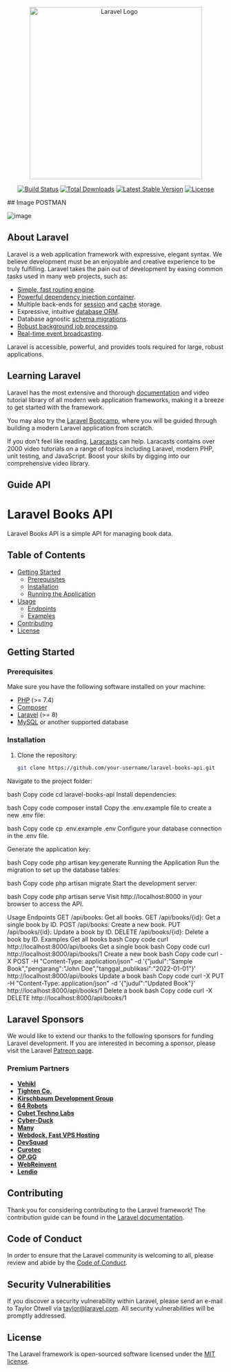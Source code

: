 <p align="center"><a href="https://laravel.com" target="_blank"><img src="https://raw.githubusercontent.com/laravel/art/master/logo-lockup/5%20SVG/2%20CMYK/1%20Full%20Color/laravel-logolockup-cmyk-red.svg" width="400" alt="Laravel Logo"></a></p>

<p align="center">
<a href="https://github.com/laravel/framework/actions"><img src="https://github.com/laravel/framework/workflows/tests/badge.svg" alt="Build Status"></a>
<a href="https://packagist.org/packages/laravel/framework"><img src="https://img.shields.io/packagist/dt/laravel/framework" alt="Total Downloads"></a>
<a href="https://packagist.org/packages/laravel/framework"><img src="https://img.shields.io/packagist/v/laravel/framework" alt="Latest Stable Version"></a>
<a href="https://packagist.org/packages/laravel/framework"><img src="https://img.shields.io/packagist/l/laravel/framework" alt="License"></a>
</p>
## Image POSTMAN

![image](https://github.com/ugunNet21/BOOKS_API_LARAVEL9/assets/45864165/3961096c-2343-4657-9602-5bf6416ff59d)


## About Laravel

Laravel is a web application framework with expressive, elegant syntax. We believe development must be an enjoyable and creative experience to be truly fulfilling. Laravel takes the pain out of development by easing common tasks used in many web projects, such as:

- [Simple, fast routing engine](https://laravel.com/docs/routing).
- [Powerful dependency injection container](https://laravel.com/docs/container).
- Multiple back-ends for [session](https://laravel.com/docs/session) and [cache](https://laravel.com/docs/cache) storage.
- Expressive, intuitive [database ORM](https://laravel.com/docs/eloquent).
- Database agnostic [schema migrations](https://laravel.com/docs/migrations).
- [Robust background job processing](https://laravel.com/docs/queues).
- [Real-time event broadcasting](https://laravel.com/docs/broadcasting).

Laravel is accessible, powerful, and provides tools required for large, robust applications.

## Learning Laravel

Laravel has the most extensive and thorough [documentation](https://laravel.com/docs) and video tutorial library of all modern web application frameworks, making it a breeze to get started with the framework.

You may also try the [Laravel Bootcamp](https://bootcamp.laravel.com), where you will be guided through building a modern Laravel application from scratch.

If you don't feel like reading, [Laracasts](https://laracasts.com) can help. Laracasts contains over 2000 video tutorials on a range of topics including Laravel, modern PHP, unit testing, and JavaScript. Boost your skills by digging into our comprehensive video library.
## Guide API
# Laravel Books API

Laravel Books API is a simple API for managing book data.

## Table of Contents

- [Getting Started](#getting-started)
  - [Prerequisites](#prerequisites)
  - [Installation](#installation)
  - [Running the Application](#running-the-application)
- [Usage](#usage)
  - [Endpoints](#endpoints)
  - [Examples](#examples)
- [Contributing](#contributing)
- [License](#license)

## Getting Started

### Prerequisites

Make sure you have the following software installed on your machine:

- [PHP](https://www.php.net/) (>= 7.4)
- [Composer](https://getcomposer.org/)
- [Laravel](https://laravel.com/) (>= 8)
- [MySQL](https://www.mysql.com/) or another supported database

### Installation

1. Clone the repository:

   ```bash
   git clone https://github.com/your-username/laravel-books-api.git

Navigate to the project folder:

bash
Copy code
cd laravel-books-api
Install dependencies:

bash
Copy code
composer install
Copy the .env.example file to create a new .env file:

bash
Copy code
cp .env.example .env
Configure your database connection in the .env file.

Generate the application key:

bash
Copy code
php artisan key:generate
Running the Application
Run the migration to set up the database tables:

bash
Copy code
php artisan migrate
Start the development server:

bash
Copy code
php artisan serve
Visit http://localhost:8000 in your browser to access the API.

Usage
Endpoints
GET /api/books: Get all books.
GET /api/books/{id}: Get a single book by ID.
POST /api/books: Create a new book.
PUT /api/books/{id}: Update a book by ID.
DELETE /api/books/{id}: Delete a book by ID.
Examples
Get all books
bash
Copy code
curl http://localhost:8000/api/books
Get a single book
bash
Copy code
curl http://localhost:8000/api/books/1
Create a new book
bash
Copy code
curl -X POST -H "Content-Type: application/json" -d '{"judul":"Sample Book","pengarang":"John Doe","tanggal_publikasi":"2022-01-01"}' http://localhost:8000/api/books
Update a book
bash
Copy code
curl -X PUT -H "Content-Type: application/json" -d '{"judul":"Updated Book"}' http://localhost:8000/api/books/1
Delete a book
bash
Copy code
curl -X DELETE http://localhost:8000/api/books/1
## Laravel Sponsors

We would like to extend our thanks to the following sponsors for funding Laravel development. If you are interested in becoming a sponsor, please visit the Laravel [Patreon page](https://patreon.com/taylorotwell).

### Premium Partners

- **[Vehikl](https://vehikl.com/)**
- **[Tighten Co.](https://tighten.co)**
- **[Kirschbaum Development Group](https://kirschbaumdevelopment.com)**
- **[64 Robots](https://64robots.com)**
- **[Cubet Techno Labs](https://cubettech.com)**
- **[Cyber-Duck](https://cyber-duck.co.uk)**
- **[Many](https://www.many.co.uk)**
- **[Webdock, Fast VPS Hosting](https://www.webdock.io/en)**
- **[DevSquad](https://devsquad.com)**
- **[Curotec](https://www.curotec.com/services/technologies/laravel/)**
- **[OP.GG](https://op.gg)**
- **[WebReinvent](https://webreinvent.com/?utm_source=laravel&utm_medium=github&utm_campaign=patreon-sponsors)**
- **[Lendio](https://lendio.com)**

## Contributing

Thank you for considering contributing to the Laravel framework! The contribution guide can be found in the [Laravel documentation](https://laravel.com/docs/contributions).

## Code of Conduct

In order to ensure that the Laravel community is welcoming to all, please review and abide by the [Code of Conduct](https://laravel.com/docs/contributions#code-of-conduct).

## Security Vulnerabilities

If you discover a security vulnerability within Laravel, please send an e-mail to Taylor Otwell via [taylor@laravel.com](mailto:taylor@laravel.com). All security vulnerabilities will be promptly addressed.

## License

The Laravel framework is open-sourced software licensed under the [MIT license](https://opensource.org/licenses/MIT).
